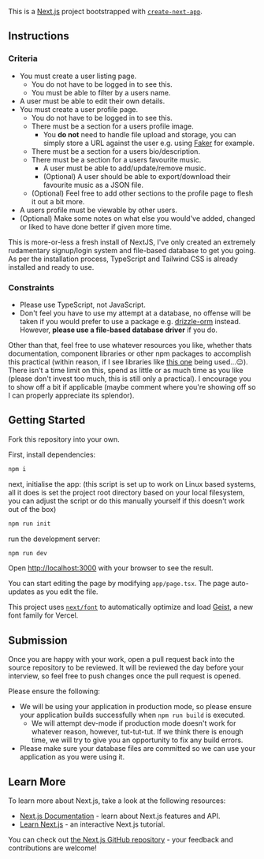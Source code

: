 This is a [Next.js](https://nextjs.org) project bootstrapped with [`create-next-app`](https://nextjs.org/docs/app/api-reference/cli/create-next-app).

## Instructions

### Criteria

- You must create a user listing page.
  - You do not have to be logged in to see this.
  - You must be able to filter by a users name.
- A user must be able to edit their own details.
- You must create a user profile page.
  - You do not have to be logged in to see this.
  - There must be a section for a users profile image.
    - You **do not** need to handle file upload and storage, you can simply store a URL against the user e.g. using [Faker](https://fakerjs.dev/api/image.html#avatar) for example.
  - There must be a section for a users bio/description.
  - There must be a section for a users favourite music.
    - A user must be able to add/update/remove music.
    - (Optional) A user should be able to export/download their favourite music as a JSON file.
  - (Optional) Feel free to add other sections to the profile page to flesh it out a bit more.
- A users profile must be viewable by other users.
- (Optional) Make some notes on what else you would've added, changed or liked to have done better if given more time.

This is more-or-less a fresh install of NextJS, I've only created an extremely rudamentary signup/login system and file-based database to get you going. As per the installation process, TypeScript and Tailwind CSS is already installed and ready to use.

### Constraints

- Please use TypeScript, not JavaScript.
- Don't feel you have to use my attempt at a database, no offense will be taken if you would prefer to use a package e.g. [drizzle-orm](https://www.npmjs.com/package/drizzle-orm) instead. However, **please use a file-based database driver** if you do.

Other than that, feel free to use whatever resources you like, whether thats documentation, component libraries or other npm packages to accomplish this practical (within reason, if I see libraries like [this one](https://www.npmjs.com/package/isarray) being used...😑). There isn't a time limit on this, spend as little or as much time as you like (please don't invest too much, this is still only a practical). I encourage you to show off a bit if applicable (maybe comment where you're showing off so I can properly appreciate its splendor).

## Getting Started

Fork this repository into your own.

First, install dependencies:

```bash
npm i
```

next, initialise the app:
(this script is set up to work on Linux based systems, all it does is set the project root directory based on your local filesystem, you can adjust the script or do this manually yourself if this doesn't work out of the box)

```bash
npm run init
```

run the development server:

```bash
npm run dev
```

Open [http://localhost:3000](http://localhost:3000) with your browser to see the result.

You can start editing the page by modifying `app/page.tsx`. The page auto-updates as you edit the file.

This project uses [`next/font`](https://nextjs.org/docs/app/building-your-application/optimizing/fonts) to automatically optimize and load [Geist](https://vercel.com/font), a new font family for Vercel.

## Submission

Once you are happy with your work, open a pull request back into the source repository to be reviewed. It will be reviewed the day before your interview, so feel free to push changes once the pull request is opened.

Please ensure the following:
- We will be using your application in production mode, so please ensure your application builds successfully when `npm run build` is executed.
  - We will attempt dev-mode if production mode doesn't work for whatever reason, however, tut-tut-tut. If we think there is enough time, we will try to give you an opportunity to fix any build errors.
- Please make sure your database files are committed so we can use your application as you were using it.

## Learn More

To learn more about Next.js, take a look at the following resources:

- [Next.js Documentation](https://nextjs.org/docs) - learn about Next.js features and API.
- [Learn Next.js](https://nextjs.org/learn) - an interactive Next.js tutorial.

You can check out [the Next.js GitHub repository](https://github.com/vercel/next.js) - your feedback and contributions are welcome!
